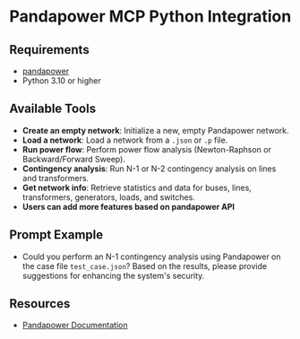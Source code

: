 # Pandapower MCP Python Integration

## Requirements

- [pandapower](https://github.com/e2nIEE/pandapower)
- Python 3.10 or higher

## Available Tools

- **Create an empty network**: Initialize a new, empty Pandapower network.
- **Load a network**: Load a network from a `.json` or `.p` file.
- **Run power flow**: Perform power flow analysis (Newton-Raphson or Backward/Forward Sweep).
- **Contingency analysis**: Run N-1 or N-2 contingency analysis on lines and transformers.
- **Get network info**: Retrieve statistics and data for buses, lines, transformers, generators, loads, and switches.
- **Users can add more features based on pandapower API**


## Prompt Example

- Could you perform an N-1 contingency analysis using Pandapower on the case file `test_case.json`? Based on the results, please provide suggestions for enhancing the system's security.


## Resources
- [Pandapower Documentation](https://pandapower.readthedocs.io/)
